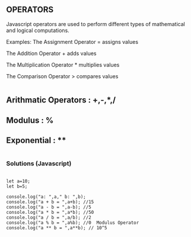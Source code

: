 ## OPERATORS
Javascript operators are used to perform different types of mathematical and logical computations.

Examples:
The Assignment Operator = assigns values

The Addition Operator + adds values

The Multiplication Operator * multiplies values

The Comparison Operator > compares values
```
```
## Arithmatic Operators : +,-,*,/
## Modulus : %
## Exponential : **
```
```
### Solutions (Javascript)
```

let a=10;
let b=5;

console.log("a: ",a," b: ",b);
console.log("a + b = ",a+b); //15
console.log("a - b = ",a-b); //5
console.log("a * b = ",a*b); //50
console.log("a / b = ",a/b); //2
console.log("a % b = ",a%b); //0  Modulus Operator
console.log("a ** b = ",a**b); // 10^5 
```
